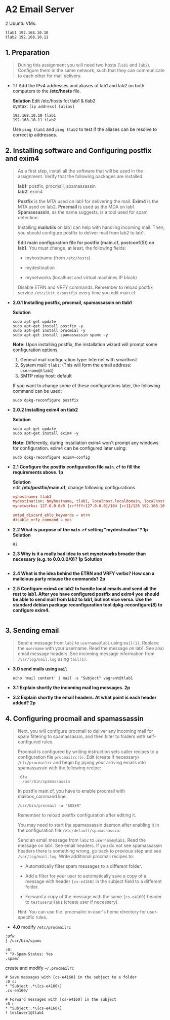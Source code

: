 # A2 Email Server

2 Ubuntu VMs:
```/etc/hosts
tlab1 192.168.10.10
tlab2 192.168.10.11
```


## 1. Preparation

> During this assignment you will need two hosts (`lab1` and `lab2`). Configure them in the same network, such that they can communicate to each other for mail delivery.


- 1.1 Add the IPv4 addresses and aliases of lab1 and lab2 on both computers to the **/etc/hosts** file.

    **Solution**
    Edit /etc/hosts fot tlab1 & tlab2   
    syntax: `[ip address] [alias]`
    ```/etc/hosts
    192.168.10.10 tlab1
    192.168.10.11 tlab2
    ```
    Use `ping tlab1` and `ping tlab2` to test if the aliases can be resolve to correct ip addresses.

## 2. Installing software and Configuring postfix and exim4

> As a first step, install all the software that will be used in the assignment. Verify that the following packages are installed:
> 
> **lab1:** postfix, procmail, spamassassin  
> **lab2:** exim4
>
> **Postfix** is the MTA used on lab1 for delivering the mail. **Exim4** is the MTA used on lab2. **Procmail** is used as the MDA on lab1. **Spamassassin**, as the name suggests, is a tool used for spam detection.
>
> Installing **mailutils** on lab1 can help with handling incoming mail. Then, you should configure postfix to deliver mail from lab2 to lab1.
> 
> **Edit main configuration file for postfix (main.cf, postconf(5)) on lab1.** You must change, at least, the following fields:
>
> - myhostname (from `/etc/hosts`)
>
> - mydestination
>
> - mynetworks (localhost and virtual machines IP block)
>
> Disable ETRN and VRFY commands. Remember to reload postfix service `/etc/init.d/postfix` every time you edit main.cf.

- **2.0.1 Installing postfix, procmail, spamassassin on tlab1**
  
    **Solution**
    ```shell
    sudo apt-get update
    sudo apt-get install postfix -y
    sudo apt-get install procmial -y
    sudo apt-get install spamassassin spamc -y
    ```
    **Note:** Upon installing postfix, the installation wizard will prompt some configuration options.  
    1. General mail configuration type: Internet with smarthost
    2. System mail: `tlab1`; (This will form the email address: `username@tlab1`)
    3. SMTP relay host: default
   
    If you want to change some of these configurations later, the following command can be used:
    ```shell
    sudo dpkg-reconfigure postfix
    ```
- **2.0.2 Installing exim4 on tlab2**
  
    **Solution**
    ```shell
    sudo apt-get update
    sudo apt-get install exim4 -y
    ```
    **Note:** Differently, during installation exim4 won't prompt any windows for configuration. exim4 can be configured later using:
    ```shell
    sudo dpkg-reconfigure exim4-config
    ```

- **2.1 Configure the postfix configuration file `main.cf` to fill the requirements above. 1p** 
  
    **Solution**  
    edit **/etc/postfix/main.cf**, change following configurations
    ```main.cf
    myhostname: tlab1
    mydestination: $myhostname, tlab1, localhost.localdomain, localhost
    mynetworks: 127.0.0.0/8 [::ffff:127.0.0.0]/104 [::1]/128 192.168.10.0/24

    smtpd_discard_ehlo_keywords = etrn
    disable_vrfy_command = yes
    ```
- **2.2 What is purpose of the `main.cf` setting "mydestination"? 1p**  
    **Solution**
    ```
    Hi
    ```

- **2.3 Why is it a really bad idea to set mynetworks broader than necessary (e.g. to 0.0.0.0/0)? 1p**
    **Solution**  
    ```

    ```

- **2.4 What is the idea behind the ETRN and VRFY verbs? How can a malicious party misuse the commands? 2p**

- **2.5 Configure exim4 on lab2 to handle local emails and send all the rest to lab1. After you have configured postfix and exim4 you should be able to send mail from lab2 to lab1, but not vice versa. Use the standard debian package reconfiguration tool dpkg-reconfigure(8) to configure exim4.**
    ```
    ```

## 3. Sending email
> Send a message from `lab2` to `username@lab1` using `mail(1)`. Replace the `username` with your username. Read the message on lab1. See also email message headers. See incoming message information from `/var/log/mail.log` using `tail(1)`.

- **3.0 send mails using `mail`**
    ```shell
    echo 'mail content' | mail -s "Subject" vagrant@tlab1
    ```

- **3.1 Explain shortly the incoming mail log messages. 2p**

- **3.2 Explain shortly the email headers. At what point is each header added? 2p**

## 4. Configuring procmail and spamassassin
> Next, you will configure procmail to deliver any incoming mail for spam filtering to spamassassin, and then filter to folders with self-configured rules.
>
> Procmail is configured by writing instruction sets caller recipes to a configuration file `procmailrc(5)`. Edit (create if necessary) `/etc/procmailrc` and begin by piping your arriving emails into spamassassin with the following recipe:
>
> ```config
> :0fw
> | /usr/bin/spamassassin
> ```
> In postfix main.cf, you have to enable procmail with mailbox_command line:
> ```
> /usr/bin/procmail -a "$USER"
> ```
> Remember to reload postfix configuration after editing it.
>
> You may need to start the spamassassin daemon after enabling it in the configuration file `/etc/default/spamassassin`.
>
> Send an email message from `lab2` to `username@lab1`. Read the message on lab1. See email headers. If you do not see spamassassin headers there is something wrong, go back to previous step and see `/var/log/mail.log`.
> Write additional procmail recipes to:
>
> - Automatically filter spam messages to a different folder.
>
> - Add a filter for your user to automatically save a copy of a message with header `[cs-e4160]` in the subject field to a different folder.
>
> - Forward a copy of the message with the same `[cs-e4160]` header to `testuser1@lab1` (create user if necessary).
>
>  Hint: You can use file .procmailrc in user's home directory for user-specific rules.
- **4.0**
modify `/etc/procmailrc`
```config
:0fw
| /usr/bin/spamc

:0:
* ^X-Spam-Status: Yes
.spam/
```
create and modify `~/.procmailrc`
```config
# Save messages with [cs-e4160] in the subject to a folder
:0 c:
* ^Subject:.*\[cs-e4160\]
.cs-e4160/

# Forward messages with [cs-e4160] in the subject
:0 c
* ^Subject:.*\[cs-e4160\]
! testuser1@tlab1
```






